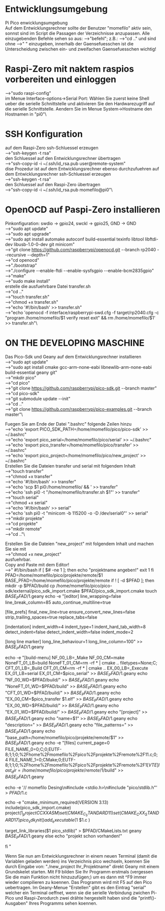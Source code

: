 # Entwicklungsumgebung
Pi Pico enwicklungsumgebung\
Auf dem Entwicklungsrechner sollte der Benutzer "momefilo" aktiv sein, sonnst sind im Script die Passagen der Verzeichnisse anzupassen.
Alle einzugebenden Befehle sehen so aus: -->"befehl"; z.B.: -->"cd .."
und sind ohne -->" " einzugeben, innerhalb der Gaensefuesschen ist die Unterscheidung zwischen
ein- und zweifachen Gaensefuesschen wichtig!

# Raspi-Zero mit naktem raspios vorbereiten und einloggen
-->"sudo raspi-config"\
im Menue Interface-options->Serial Port: Wählen Sie zuerst keine Shell ueber
die serielle Schnittstelle und aktivieren Sie den Hardwarezugriff auf die serielle Schnittstelle.
Aendern Sie im Menue System->Hostname den Hostnamen in "pi0"\

# SSH Konfiguration
auf dem Raspi-Zero ssh-Schluessel erzeugen\
-->"ssh-keygen -t rsa"\
den Schluessel auf den Entwicklungsrechner übertragen\
-->"ssh-copy-id -i ~/.ssh/id_rsa.pub user@remote-system"\
dise Prozedur ist auf dem Entwicklungsrechner ebenso durchzufuehren
auf dem Entwicklungsrechner ssh-Schluessel erzeugen\
-->"ssh-keygen -t rsa"\
den Schluessel auf den Raspi-Zero übertragen\
-->"ssh-copy-id -i ~/.ssh/id_rsa.pub momefilo@pi0"\

# OpenOCD auf Paspi-Zero installieren
Pinkonfiguration: swdio -> gpio24, swckl -> gpio25, GND -> GND\
-->"sudo apt update"\
-->"sudo apt upgrade"\
-->"sudo apt install automake autoconf build-essential texinfo libtool libftdi-dev libusb-1.0-0-dev git minicom"\
-->"git clone https://github.com/raspberrypi/openocd.git --branch rp2040 --recursive --depth=1"\
-->"cd openocd"\
-->"./bootstrap"\
-->"./configure --enable-ftdi --enable-sysfsgpio --enable-bcm2835gpio"\
-->"make"\
-->"sudo make install"\
erstelle die ausfuehrbare Datei transfer.sh\
-->"cd .."\
-->"touch transfer.sh"\
-->"chmod +x transfer.sh"\
-->"echo '#!/bin/bash' >> transfer.sh"\
-->"echo 'openocd -f interface/raspberrypi-swd.cfg -f target/rp2040.cfg -c "program /home/momefilo/$1 verify reset exit" && rm /home/momefilo/$1' >> transfer.sh"\

# ON THE DEVELOPING MASCHINE
Das Pico-Sdk und Geany auf dem Entwicklungsrechner installieren\
-->"sudo apt update"\
-->"sudo apt install cmake gcc-arm-none-eabi libnewlib-arm-none-eabi build-essential geany git"\
-->"mkdir pico"\
-->"cd pico"\
-->"git clone https://github.com/raspberrypi/pico-sdk.git --branch master"\
-->"cd pico-sdk"\
-->"git submodule update --init"\
-->"cd .."\
-->"git clone https://github.com/raspberrypi/pico-examples.git --branch master"\

Fuegen Sie am Ende der Datei ".bashrc" folgende Zeilen hinzu\
-->"echo 'export PICO_SDK_PATH=/home/momefilo/pico/pico-sdk' >> ~/.bashrc"\
-->"echo 'export pico_serial=/home/momefilo/pico/serial' >> ~/.bashrc"\
-->"echo 'export pico_transfer=/home/momefilo/pico/transfer' >> ~/.bashrc"\
-->"echo 'export pico_project=/home/momefilo/pico/new_project' >> ~/.bashrc"\
Erstellen Sie die Dateien transfer und serial mit folgendem Inhalt\
-->"touch transfer"\
-->"chmod +x transfer"\
-->"echo '#!/bin/bash' >> transfer"\
-->"echo 'scp $1 pi0:/home/momefilo/ && \' >> transfer"\
-->"echo 'ssh pi0 -t "/home/momefilo/transfer.sh $1"' >> transfer"\
-->"touch serial"\
-->"chmod +x serial"\
-->"echo '#!/bin/bash' >> serial"\
-->"echo 'ssh pi0 -t "minicom -b 115200 -o -D /dev/serial0"' >> serial"\
-->"mkdir projekte"\
-->"cd projekte"\
-->"mkdir remote"\
-->"cd .."\

Erstellen Sie die Dateien "new_project" mit folgendem Inhalt und machen Sie sie mit\
-->"chmod +x new_project"\
ausfuehrbar.\
Copy and Paste mit dem Editor!\
-->"
#!/bin/bash
if [ $# -ne 1 ]; then
	echo "projektname angeben!"
 	exit 1
fi
PFAD=/home/momefilo/pico/projekte/remote/$1
BASE_PFAD=/home/momefilo/pico/projekte/remote
if  ! [ -d $PFAD ]; then
mkdir -p $PFAD/build
cp /home/momefilo/pico/pico-sdk/external/pico_sdk_import.cmake $PFAD/pico_sdk_import.cmake
touch $BASE_PFAD/$1.geany
echo -e "[editor]
line_wrapping=false
line_break_column=85
auto_continue_multiline=true

[file_prefs]
final_new_line=true
ensure_convert_new_lines=false
strip_trailing_spaces=true
replace_tabs=false

[indentation]
indent_width=4
indent_type=1
indent_hard_tab_width=8
detect_indent=false
detect_indent_width=false
indent_mode=2

[long line marker]
long_line_behaviour=1
long_line_column=100" >> $BASE_PFAD/$1.geany

echo -e "[build-menu]
NF_00_LB=_Make
NF_00_CM=make
NoneFT_01_LB=build
NoneFT_01_CM=rm -rf * | cmake ..
filetypes=None;C;
CFT_01_LB=_Build
CFT_01_CM=rm -rf * | cmake ..
EX_00_LB=_Execute
EX_01_LB=serial
EX_01_CM=$pico_serial" >> $BASE_PFAD/$1.geany
echo "NF_00_WD=$PFAD/build/" >> $BASE_PFAD/$1.geany
echo "NoneFT_01_WD=$PFAD/build" >> $BASE_PFAD/$1.geany
echo "CFT_01_WD=$PFAD/build/"  >> $BASE_PFAD/$1.geany
echo "EX_00_CM=$pico_transfer $1.elf"  >> $BASE_PFAD/$1.geany
echo "EX_00_WD=$PFAD/build/"  >> $BASE_PFAD/$1.geany
echo "EX_01_WD=$PFAD/build/"  >> $BASE_PFAD/$1.geany
echo "[project]" >> $BASE_PFAD/$1.geany
echo "name=$1" >> $BASE_PFAD/$1.geany
echo "description=" >> $BASE_PFAD/$1.geany
echo "file_patterns=" >> $BASE_PFAD/$1.geany
echo "base_path=/home/momefilo/pico/projekte/remote/$1" >> $BASE_PFAD/$1.geany
echo -e "[files]
current_page=0
FILE_NAME_0=0;C;0;EUTF-8;1;1;0;%2Fhome%2Fmomefilo%2Fpico%2Fprojekte%2Fremote%2F$1%2F$1.c;0;4
FILE_NAME_1=0;CMake;0;EUTF-8;1;1;0;%2Fhome%2Fmomefilo%2Fpico%2Fprojekte%2Fremote%2F$1%2FCMakeLists.txt;0;4
[VTE]
last_dir=/home/momefilo/pico/projekte/remote/$1/build" >> $BASE_PFAD/$1.geany

echo -e '// momefilo Desing\n#include <stdio.h>\n#include "pico/stdlib.h"' > $PFAD/$1.c

echo -e "cmake_minimum_required(VERSION 3.13)
include(pico_sdk_import.cmake)
project($1_project C CXX ASM)
set(CMAKE_C_STANDARD 11)
set(CMAKE_CXX_STANDARD 17)
pico_sdk_init()
add_executable($1
$1.c
)

target_link_libraries($1 pico_stdlib)" > $PFAD/CMakeLists.txt
geany $BASE_PFAD/$1.geany
else
echo "projekt schon vorhanden!"

fi
"

Wenn Sie nun am Entwicklungsrechner in einem neuen Terminal (damit die Variablen geladen werden) ins Verzeichnis pico wechseln, koennen Sie 
durch Eingabe von: "./new_project Ihr_Projektname" direkt Geany mit einem
Grundskelet starten. Mit F9 bilden Sie Ihr Programm erstmals (vergessen Sie die main Funktion nicht hinzuzufügen;) um es dann 
mit ^F9 immer wieder compilieren zu koennen. Das Programm wird mit F5 auf den Pico uebertragen.
Im Geany-Menue "Erstellen" gibt es  den Eintrag "serial" welcher ein Terminal oeffnet, wenn sie die serielle Verbindung
zwichen Pi-Pico und Raspi-Zerodurch zwei drähte hergestellt haben sind die "printf()-Ausgaben" Ihres Programms sehen koennen.


